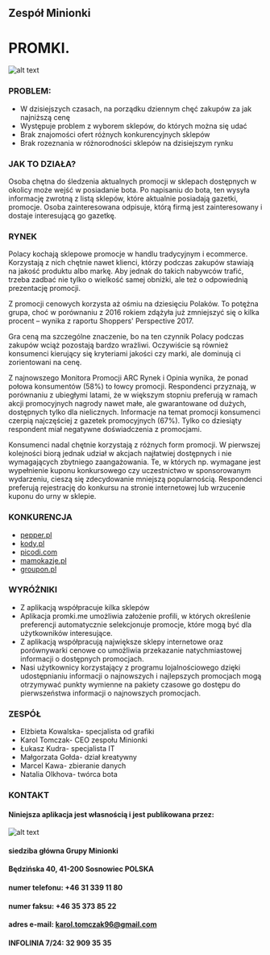 ## Zespół Minionki
# PROMKI.
![alt text](https://zapodaj.net/images/6ef723028867f.png)





### PROBLEM:
* W dzisiejszych czasach, na porządku dziennym chęć zakupów za jak najniższą cenę
* Występuje problem z wyborem sklepów, do których można się udać
* Brak znajomości ofert różnych konkurencyjnych sklepów
* Brak rozeznania w różnorodności sklepów na dzisiejszym rynku





### JAK TO DZIAŁA?
Osoba chętna do śledzenia aktualnych promocji w
sklepach dostępnych w okolicy może wejść w posiadanie
bota. Po napisaniu do bota, ten wysyła informację zwrotną
z listą sklepów, które aktualnie posiadają gazetki,
promocje. Osoba zainteresowana odpisuje, którą firmą jest
zainteresowany i dostaje interesującą go gazetkę.





### RYNEK
Polacy kochają sklepowe promocje w handlu tradycyjnym i ecommerce.
Korzystają z nich chętnie nawet klienci, którzy
podczas zakupów stawiają na jakość produktu albo markę.
Aby jednak do takich nabywców trafić, trzeba zadbać nie
tylko o wielkość samej obniżki, ale też o odpowiednią
prezentację promocji.

Z promocji cenowych korzysta aż ośmiu na dziesięciu
Polaków. To potężna grupa, choć w porównaniu z 2016
rokiem zdążyła już zmniejszyć się o kilka procent – wynika z
raportu Shoppers' Perspective 2017.


Gra ceną ma szczególne znaczenie, bo na ten czynnik Polacy podczas zakupów wciąż pozostają
bardzo wrażliwi. Oczywiście są również konsumenci kierujący się kryteriami jakości czy marki, ale
dominują ci zorientowani na cenę.

Z najnowszego Monitora Promocji ARC Rynek i Opinia wynika, że ponad połowa konsumentów
(58%) to łowcy promocji. Respondenci przyznają, w porównaniu z ubiegłymi latami, że w większym
stopniu preferują w ramach akcji promocyjnych nagrody nawet małe, ale gwarantowane od dużych,
dostępnych tylko dla nielicznych. Informacje na temat promocji konsumenci czerpią najczęściej z
gazetek promocyjnych (67%). Tylko co dziesiąty respondent miał negatywne doświadczenia z
promocjami.

Konsumenci nadal chętnie korzystają z różnych form promocji. W pierwszej kolejności biorą jednak
udział w akcjach najłatwiej dostępnych i nie wymagających zbytniego zaangażowania. Te, w których
np. wymagane jest wypełnienie kuponu konkursowego czy uczestnictwo w sponsorowanym
wydarzeniu, cieszą się zdecydowanie mniejszą popularnością. Respondenci preferują rejestrację do
konkursu na stronie internetowej lub wrzucenie kuponu do urny w sklepie.





### KONKURENCJA
* [pepper.pl](https://www.pepper.pl/)
* [kody.pl](https://www.kody.pl/)
* [picodi.com](https://www.picodi.com/pl/)
* [mamokazje.pl](http://mamokazje.pl/)
* [groupon.pl](https://www.groupon.pl/)



### WYRÓŻNIKI
* Z aplikacją współpracuje kilka sklepów
* Aplikacja promki.me umożliwia założenie profili, w których określenie preferencji automatycznie selekcjonuje promocje, które mogą być dla użytkowników interesujące.
* Z aplikacją współpracują największe sklepy internetowe oraz porównywarki cenowe co umożliwia przekazanie natychmiastowej informacji o dostępnych promocjach.
* Nasi użytkownicy korzystający z programu lojalnościowego dzięki udostępnianiu informacji o najnowszych i najlepszych promocjach mogą otrzymywać punkty wymienne na pakiety czasowe go dostępu do pierwszeństwa informacji o najnowszych promocjach.





### ZESPÓŁ
* Elżbieta Kowalska- specjalista od grafiki
* Karol Tomczak- CEO zespołu Minionki
* Łukasz Kudra- specjalista IT
* Małgorzata Gołda- dział kreatywny
* Marcel Kawa- zbieranie danych
* Natalia Olkhova- twórca bota





### KONTAKT
#### Niniejsza aplikacja jest własnością i jest publikowana przez:



![alt text](https://zapodaj.net/images/6ef723028867f.png)
#### siedziba główna Grupy Minionki
#### Będzińska 40, 41-200 Sosnowiec POLSKA
#### numer telefonu: +46 31 339 11 80
#### numer faksu: +46 35 373 85 22
#### adres e-mail: karol.tomczak96@gmail.com
#### INFOLINIA 7/24: 32 909 35 35

